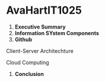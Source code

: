 # AvaHartIT1025
1. **Executive Summary**
1. **Information SYstem Components**
1. **Github**

Client-Server Architechture

Cloud Computing
1. **Conclusion**
